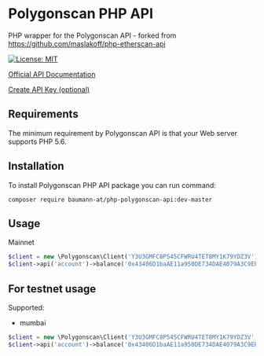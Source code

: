 # Polygonscan PHP API

PHP wrapper for the Polygonscan API - forked from https://github.com/maslakoff/php-etherscan-api

[![License: MIT](https://img.shields.io/badge/License-MIT-green.svg)](https://opensource.org/licenses/MIT)

[Official API Documentation](https://docs.polygonscan.com/)

[Create API Key (optional)](https://docs.polygonscan.com/getting-started/viewing-api-usage-statistics)

## Requirements

The minimum requirement by Polygonscan API is that your Web server supports PHP 5.6.

## Installation

To install Polygonscan PHP API package you can run command:

```
composer require baumann-at/php-polygonscan-api:dev-master
```

## Usage

Mainnet

```php
$client = new \Polygonscan\Client('Y3U3GMFC8P545CFWRU4TET8MY1K79YDZ3V');
$client->api('account')->balance('0x43406D1baAE11a950DE734DAE4079A3C9Eb48DAf');
```

## For testnet usage

Supported:

-   mumbai

```php
$client = new \Polygonscan\Client('Y3U3GMFC8P545CFWRU4TET8MY1K79YDZ3V', PolygonscanAPIConf::TESTNET_MUMBAI);
$client->api('account')->balance('0x43406D1baAE11a950DE734DAE4079A3C9Eb48DAf');
```
